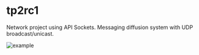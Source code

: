 # tp2rc1

Network project using API Sockets. Messaging diffusion system with UDP broadcast/unicast.


![example](https://github.com/argon7/tp2rc1/blob/main/res/example.PNG)

